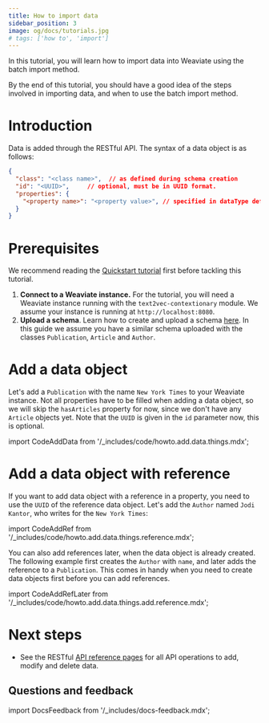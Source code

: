 ```yaml
---
title: How to import data
sidebar_position: 3
image: og/docs/tutorials.jpg
# tags: ['how to', 'import']
---
```


In this tutorial, you will learn how to import data into Weaviate using the batch import method.

By the end of this tutorial, you should have a good idea of the steps involved in importing data, and when to use the batch import method.

<!-- :::caution Under construction.
Migrated from "How to import data" tutorial from Weaviate Docs Classic
::: -->


# Introduction

Data is added through the RESTful API. The syntax of a data object is as follows:

```json
{
  "class": "<class name>",  // as defined during schema creation
  "id": "<UUID>",     // optional, must be in UUID format.
  "properties": {
    "<property name>": "<property value>", // specified in dataType defined during schema creation
  }
}
```

# Prerequisites

We recommend reading the [Quickstart tutorial](docs/weaviate/quickstart/index.md) first before tackling this tutorial.

1. **Connect to a Weaviate instance.**
For the tutorial, you will need a Weaviate instance running with the `text2vec-contextionary` module. We assume your instance is running at `http://localhost:8080`.
2. **Upload a schema**.
Learn how to create and upload a schema [here](./how-to-create-a-schema.md). In this guide we assume you have a similar schema uploaded with the classes `Publication`, `Article` and `Author`.

# Add a data object

Let's add a `Publication` with the name `New York Times` to your Weaviate instance. Not all properties have to be filled when adding a data object, so we will skip the `hasArticles` property for now, since we don't have any `Article` objects yet. Note that the `UUID` is given in the `id` parameter now, this is optional.

import CodeAddData from '/_includes/code/howto.add.data.things.mdx';

<CodeAddData />

# Add a data object with reference

If you want to add data object with a reference in a property, you need to use the `UUID` of the reference data object. Let's add the `Author` named `Jodi Kantor`, who writes for the `New York Times`:

import CodeAddRef from '/_includes/code/howto.add.data.things.reference.mdx';

<CodeAddRef />

You can also add references later, when the data object is already created. The following example first creates the `Author` with `name`, and later adds the reference to a `Publication`. This comes in handy when you need to create data objects first before you can add references.

import CodeAddRefLater from '/_includes/code/howto.add.data.things.add.reference.mdx';

<CodeAddRefLater />

# Next steps

<!-- TODO: point it towards search or the relevant content -->
<!-- - Take a look at [How to query data](./how-to-query-data) to learn how to interact with the data you just added. -->

- See the RESTful [API reference pages](/weaviate/api/rest) for all API operations to add, modify and delete data.


## Questions and feedback

import DocsFeedback from '/_includes/docs-feedback.mdx';

<DocsFeedback/>
